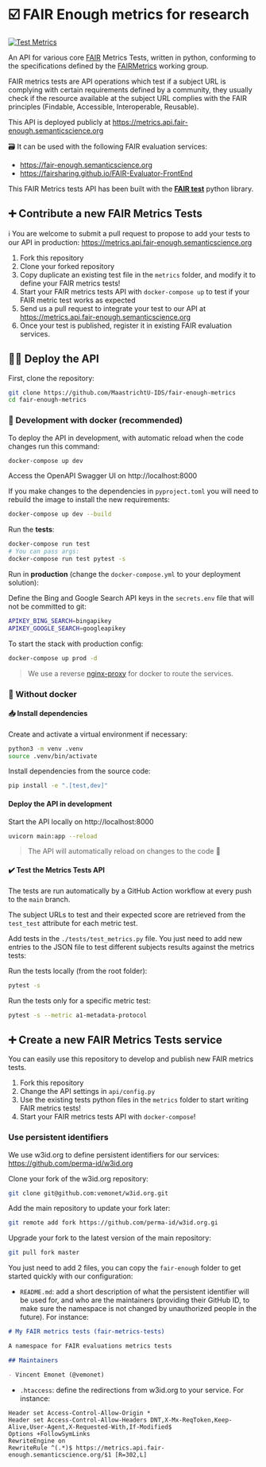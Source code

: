 # ☑️ FAIR Enough metrics for research

[![Test Metrics](https://github.com/MaastrichtU-IDS/fair-enough-metrics/actions/workflows/test.yml/badge.svg)](https://github.com/MaastrichtU-IDS/fair-enough-metrics/actions/workflows/test.yml)

An API for various core [FAIR](https://www.go-fair.org/fair-principles) Metrics Tests, written in python, conforming to the specifications defined by the [FAIRMetrics](https://github.com/FAIRMetrics/Metrics) working group.

FAIR metrics tests are API operations which test if a subject URL is complying with certain requirements defined by a community, they usually check if the resource available at the subject URL complies with the FAIR principles (Findable, Accessible, Interoperable, Reusable).

This API is deployed publicly at https://metrics.api.fair-enough.semanticscience.org

🗃️ It can be used with the following FAIR evaluation services:

* https://fair-enough.semanticscience.org
* https://fairsharing.github.io/FAIR-Evaluator-FrontEnd

This FAIR Metrics tests API has been built with the [**FAIR test**](https://maastrichtu-ids.github.io/fair-test/) python library.

## ➕ Contribute a new FAIR Metrics Tests

ℹ️ You are welcome to submit a pull request to propose to add your tests to our API in production: https://metrics.api.fair-enough.semanticscience.org

1. Fork this repository
1. Clone your forked repository
2. Copy duplicate an existing test file in the `metrics` folder,  and modify it to define your FAIR metrics tests!
3. Start your FAIR metrics tests API with `docker-compose up` to test if your FAIR metric test works as expected
3. Send us a pull request to integrate your test to our API at https://metrics.api.fair-enough.semanticscience.org
3. Once your test is published, register it in existing FAIR evaluation services.

## 🧑‍💻 Deploy the API

First, clone the repository:

```bash
git clone https://github.com/MaastrichtU-IDS/fair-enough-metrics
cd fair-enough-metrics
```

### 🐳 Development with docker (recommended)

To deploy the API in development, with automatic reload when the code changes run this command:

```bash
docker-compose up dev
```

Access the OpenAPI Swagger UI on http://localhost:8000

If you make changes to the dependencies in `pyproject.toml` you will need to rebuild the image to install the new requirements:

```bash
docker-compose up dev --build
```

Run the **tests**:

```bash
docker-compose run test
# You can pass args:
docker-compose run test pytest -s
```

Run in **production** (change the `docker-compose.yml` to your deployment solution):

Define the Bing and Google Search API keys in the `secrets.env` file that will not be committed to git:

```bash
APIKEY_BING_SEARCH=bingapikey
APIKEY_GOOGLE_SEARCH=googleapikey
```

To start the stack with production config:

```bash
docker-compose up prod -d
```

> We use a reverse [nginx-proxy](https://github.com/nginx-proxy/nginx-proxy) for docker to route the services.

### 🐍 Without docker

#### 📥️ Install dependencies

Create and activate a virtual environment if necessary:

```bash
python3 -m venv .venv
source .venv/bin/activate
```

Install dependencies from the source code:

```bash
pip install -e ".[test,dev]"
```

#### Deploy the API in development

Start the API locally on http://localhost:8000

```bash
uvicorn main:app --reload
```

> The API will automatically reload on changes to the code 🔄

#### ✔️ Test the Metrics Tests API

The tests are run automatically by a GitHub Action workflow at every push to the `main` branch.

The subject URLs to test and their expected score are retrieved from the `test_test` attribute for each metric test.

Add tests in the `./tests/test_metrics.py` file. You just need to add new entries to the JSON file to test different subjects results against the metrics tests:

Run the tests locally (from the root folder):

```bash
pytest -s
```

Run the tests only for a specific metric test:

```bash
pytest -s --metric a1-metadata-protocol
```



## ➕ Create a new FAIR Metrics Tests service

You can easily use this repository to develop and publish new FAIR metrics tests.

1. Fork this repository
2. Change the API settings in `api/config.py`
3. Use the existing tests python files in the `metrics` folder to start writing FAIR metrics tests!
4. Start your FAIR metrics tests API with `docker-compose`!

### Use persistent identifiers

We use w3id.org to define persistent identifiers for our services: https://github.com/perma-id/w3id.org

Clone your fork of the w3id.org repository:

```bash
git clone git@github.com:vemonet/w3id.org.git
```

Add the main repository to update your fork later:

```bash
git remote add fork https://github.com/perma-id/w3id.org.gi
```

Upgrade your fork to the latest version of the main repository:

```bash
git pull fork master
```

You just need to add 2 files, you can copy the `fair-enough` folder to get started quickly with our configuration:

* `README.md`: add a short description of what the persistent identifier will be used for, and who are the maintainers (providing their GitHub ID, to make sure the namespace is not changed by unauthorized people in the future). For instance:

```markdown
# My FAIR metrics tests (fair-metrics-tests)

A namespace for FAIR evaluations metrics tests

## Maintainers

- Vincent Emonet (@vemonet)
```

* `.htaccess`: define the redirections from w3id.org to your service. For instance:

```htaccess
Header set Access-Control-Allow-Origin *
Header set Access-Control-Allow-Headers DNT,X-Mx-ReqToken,Keep-Alive,User-Agent,X-Requested-With,If-Modified$
Options +FollowSymLinks
RewriteEngine on
RewriteRule ^(.*)$ https://metrics.api.fair-enough.semanticscience.org/$1 [R=302,L]
```



